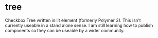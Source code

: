 # tree
Checkbox Tree written in lit element (formerly Polymer 3). This isn't currently useable in a stand alone sense. I am still learning how to publish components so they can be useable by a wider community.
